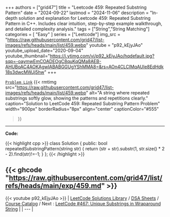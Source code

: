 
+++
authors = ["grid47"]
title = "Leetcode 459: Repeated Substring Pattern"
date = "2024-09-22"
lastmod = "2024-11-06"
description = "In-depth solution and explanation for Leetcode 459: Repeated Substring Pattern in C++. Includes clear intuition, step-by-step example walkthrough, and detailed complexity analysis."
tags = ["String","String Matching"]
categories = [
    "Easy"
]
series = ["Leetcode"]
img_src = "https://raw.githubusercontent.com/grid47/list-images/refs/heads/main/list/459.webp"
youtube = "p92_kEjyJAo"
youtube_upload_date="2020-09-04"
youtube_thumbnail="https://i.ytimg.com/vi/p92_kEjyJAo/hqdefault.jpg?sqp=-oaymwEmCOADEOgC8quKqQMa8AEB-AHUBoAC4AOKAgwIABABGGUgYShMMA8=&rs=AOn4CLCIMqAUIe8EdHdk18s3dwcMWJj5hw"
+++



[`Problem Link`](https://leetcode.com/problems/repeated-substring-pattern/description/)
{{< rmtimg 
    src="https://raw.githubusercontent.com/grid47/list-images/refs/heads/main/list/459.webp" 
    alt="A string where repeated substrings softly glow, showing the patterns and repetitions clearly."
    caption="Solution to LeetCode 459: Repeated Substring Pattern Problem"
    width="900px"
    borderRadius="8px"
    align="center" 
    captionColor="#555"
>}}
---
**Code:**

{{< highlight cpp >}}
class Solution {
public:
    bool repeatedSubstringPattern(string str) {
        return (str + str).substr(1, str.size() * 2 - 2).find(str)!=-1;
    }
};
{{< /highlight >}}

{{< ghcode "https://raw.githubusercontent.com/grid47/list/refs/heads/main/exp/459.md" >}}
---
{{< youtube p92_kEjyJAo >}}
| [LeetCode Solutions Library](https://grid47.xyz/leetcode/) / [DSA Sheets](https://grid47.xyz/sheets/) / [Course Catalog](https://grid47.xyz/courses/) / Next : [LeetCode #467: Unique Substrings in Wraparound String](https://grid47.xyz/leetcode/solution-467-unique-substrings-in-wraparound-string/) |
| --- |
